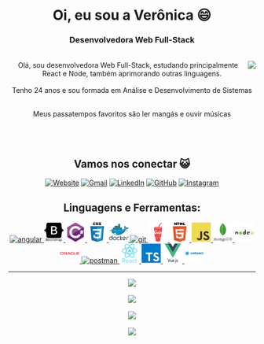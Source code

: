 <div align="center">
<h1 align="center">Oi, eu sou a Verônica 😄</h1>
<h3 align="center">Desenvolvedora Web Full-Stack</h3>

<br>Olá, sou desenvolvedora Web Full-Stack, estudando principalmente 
<img align="right" src="https://camo.githubusercontent.com/c18ad7d1f4275841d1d83ecd438d3fe514b1788f171259834f73fda02c719205/68747470733a2f2f7061312e6e61727669692e636f6d2f363538302f383039386336653932303733373638383965656230353332643966356130373233633464373366355f68712e676966" data-canonical-src="https://pa1.narvii.com/6580/8098c6e9207376889eeb0532d9f5a0723c4d73f5_hq.gif" style="max-width: 100%; display: inline-block;" data-target="animated-image.originalImage">
<br>React e Node, também aprimorando outras linguagens.</br>
<br>Tenho 24 anos e sou formada em Análise e Desenvolvimento de Sistemas

<br>Meus passatempos favoritos são ler mangás e ouvir músicas</br></br></br></br>

<p></p>

<h2 align="center">Vamos nos conectar 😺</h2>

<p align="center">
  <a href="http://verofreitt.github.io" target="_blank"><img src="https://img.icons8.com/bubbles/50/000000/web.png" alt="Website"/></a>
	<a href="mailto:verofreitt@gmail.com"><img src="https://img.icons8.com/bubbles/50/000000/gmail.png" title='Gmail' alt="Gmail"/></a>
	<a href="https://www.linkedin.com/in/verofreitt/"><img src="https://img.icons8.com/bubbles/50/000000/linkedin.png" title='LinkedIn' alt="LinkedIn"/></a>
  <a href="https://github.com/verofreitt"><img src="https://img.icons8.com/bubbles/50/000000/github.png" title='GitHub' alt="GitHub"/></a>
	<a href="https://www.instagram.com/verofreitt/"><img src="https://img.icons8.com/bubbles/50/000000/instagram.png" alt="Instagram"/></a>
	<!-- <a href=""><img src="https://img.icons8.com/bubbles/50/000000/youtube.png" alt="Youtube"/></a> -->
	
</p>

<h2 align="center">Linguagens e Ferramentas:</h2>
<p align="center">
<a href="https://angular.io" target="_blank" rel="noreferrer"> <img src="https://angular.io/assets/images/logos/angular/angular.svg" alt="angular" width="40" height="40"/> </a>
<!-- <a href="https://babeljs.io/" target="_blank" rel="noreferrer"> <img src="https://www.vectorlogo.zone/logos/babeljs/babeljs-icon.svg" alt="babel" width="40" height="40"/> </a>  -->
<a href="https://getbootstrap.com" target="_blank" rel="noreferrer"> <img src="https://raw.githubusercontent.com/devicons/devicon/master/icons/bootstrap/bootstrap-plain-wordmark.svg" alt="bootstrap" width="40" height="40"/> </a>
<a href="https://www.w3schools.com/cs/" target="_blank" rel="noreferrer"> <img src="https://raw.githubusercontent.com/devicons/devicon/master/icons/csharp/csharp-original.svg" alt="csharp" width="40" height="40"/> </a> <a href="https://www.w3schools.com/css/" target="_blank" rel="noreferrer"> <img src="https://raw.githubusercontent.com/devicons/devicon/master/icons/css3/css3-original-wordmark.svg" alt="css3" width="40" height="40"/> </a> 
<a href="https://www.docker.com/" target="_blank" rel="noreferrer"> <img src="https://raw.githubusercontent.com/devicons/devicon/master/icons/docker/docker-original-wordmark.svg" alt="docker" width="40" height="40"/> </a>
<!-- <a href="https://expressjs.com" target="_blank" rel="noreferrer"> <img src="https://raw.githubusercontent.com/devicons/devicon/master/icons/express/express-original-wordmark.svg" alt="express" width="40" height="40"/> </a> -->
<a href="https://git-scm.com/" target="_blank" rel="noreferrer"> <img src="https://www.vectorlogo.zone/logos/git-scm/git-scm-icon.svg" alt="git" width="40" height="40"/> </a> <a href="https://gulpjs.com" target="_blank" rel="noreferrer"> <img src="https://raw.githubusercontent.com/devicons/devicon/master/icons/gulp/gulp-plain.svg" alt="gulp" width="40" height="40"/> </a> 
<a href="https://www.w3.org/html/" target="_blank" rel="noreferrer"> <img src="https://raw.githubusercontent.com/devicons/devicon/master/icons/html5/html5-original-wordmark.svg" alt="html5" width="40" height="40"/> </a> 
<a href="https://developer.mozilla.org/en-US/docs/Web/JavaScript" target="_blank" rel="noreferrer"> <img src="https://raw.githubusercontent.com/devicons/devicon/master/icons/javascript/javascript-original.svg" alt="javascript" width="40" height="40"/> </a> <a href="https://www.mongodb.com/" target="_blank" rel="noreferrer"> <img src="https://raw.githubusercontent.com/devicons/devicon/master/icons/mongodb/mongodb-original-wordmark.svg" alt="mongodb" width="40" height="40"/> </a> 
<a href="https://nodejs.org" target="_blank" rel="noreferrer"> <img src="https://raw.githubusercontent.com/devicons/devicon/master/icons/nodejs/nodejs-original-wordmark.svg" alt="nodejs" width="40" height="40"/> </a>
<a href="https://www.oracle.com/" target="_blank" rel="noreferrer"> <img src="https://raw.githubusercontent.com/devicons/devicon/master/icons/oracle/oracle-original.svg" alt="oracle" width="40" height="40"/> </a>
<a href="https://postman.com" target="_blank" rel="noreferrer"> <img src="https://www.vectorlogo.zone/logos/getpostman/getpostman-icon.svg" alt="postman" width="40" height="40"/> </a>
<a href="https://reactjs.org/" target="_blank" rel="noreferrer"> <img src="https://raw.githubusercontent.com/devicons/devicon/master/icons/react/react-original-wordmark.svg" alt="react" width="40" height="40"/> </a>
<a href="https://www.typescriptlang.org/" target="_blank" rel="noreferrer"> <img src="https://raw.githubusercontent.com/devicons/devicon/master/icons/typescript/typescript-original.svg" alt="typescript" width="40" height="40"/> </a> 
<a href="https://vuejs.org/" target="_blank" rel="noreferrer"> <img src="https://raw.githubusercontent.com/devicons/devicon/master/icons/vuejs/vuejs-original-wordmark.svg" alt="vuejs" width="40" height="40"/> </a> 
<a href="https://webpack.js.org" target="_blank" rel="noreferrer"> <img src="https://raw.githubusercontent.com/devicons/devicon/d00d0969292a6569d45b06d3f350f463a0107b0d/icons/webpack/webpack-original-wordmark.svg" alt="webpack" width="40" height="40"/> </a> 
</p>

-------



![](https://komarev.com/ghpvc/?username=verofreitt)

![](https://github-readme-stats.vercel.app/api?username=verofreitt&theme=tokyonight&show_icons=true&count_private=true&include_all_commits=true)

![](http://github-readme-streak-stats.herokuapp.com?user=verofreitt&theme=tokyonight&count_private=true&include_all_commits=true)

![](https://github-readme-stats.vercel.app/api/top-langs/?username=verofreitt&layout=default&theme=tokyonight&count_private=true&include_all_commits=true)

<div>
